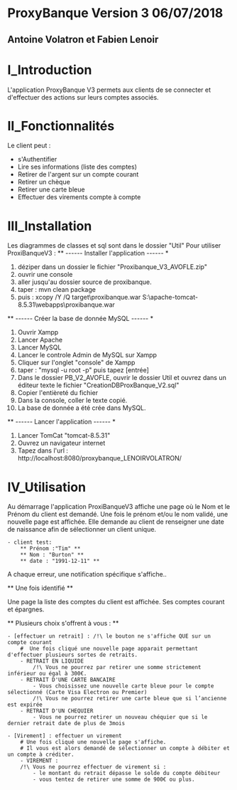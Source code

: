 # ProxyBanque Version 3                                             								06/07/2018
Antoine Volatron et Fabien Lenoir
-----------------------------------------------------------------------------------------------------------------

# I_Introduction

L'application ProxyBanque V3 permets aux clients de se connecter 
et d'effectuer des actions sur leurs comptes associés.

# II_Fonctionnalités

Le client peut : 
- s'Authentifier
- Lire ses informations (liste des comptes)
- Retirer de l'argent sur un compte courant
- Retirer un chèque
- Retirer une carte bleue
- Effectuer des virements compte à compte

# III_Installation
Les diagrammes de classes et sql sont dans le dossier "Util"
Pour utiliser ProxiBanqueV3 : 
** ------ Installer l'application ------ *
1) déziper dans un dossier le fichier "Proxibanque_V3_AVOFLE.zip"
2) ouvrir une console
3) aller jusqu'au dossier source de proxibanque.
4) taper : mvn clean package 
6) puis : xcopy /Y /Q target\proxibanque.war S:\apache-tomcat-8.5.31\webapps\proxibanque.war

** ------ Créer la base de donnée MySQL ------ *
1) Ouvrir Xampp
2) Lancer Apache
3) Lancer MySQL
4) Lancer le controle Admin de MySQL sur Xampp
5) Cliquer sur l'onglet "console" de Xampp
6) taper : "mysql -u root -p" puis tapez [entrée]
7) Dans le dossier PB_V2_AVOFLE, ouvrir le dossier Util et ouvrez dans un éditeur texte le fichier "CreationDBProxBanque_V2.sql"
8) Copier l'entièreté du fichier
9) Dans la console, coller le texte copié.
10) La base de donnée a été crée dans MySQL.

** ------ Lancer l'application ------ *
1) Lancer TomCat "tomcat-8.5.31"
2) Ouvrez un navigateur internet
3) Tapez dans l'url : http://localhost:8080/proxybanque_LENOIRVOLATRON/

# IV_Utilisation

Au démarrage l'application ProxiBanqueV3 affiche une page où le Nom et le Prénom du client est demandé.
Une fois le prénom et/ou le nom validé, une nouvelle page est affichée. Elle demande au client de renseigner 
une date de naissance afin de sélectionner un client unique.

 	- client test:
		** Prénom :"Tim" **			
		** Nom : "Burton" **
		** date : "1991-12-11" **
	
A chaque erreur, une notification spécifique s'affiche.. 
		
** Une fois identifié **

Une page la liste des comptes du client est affichée.
Ses comptes courant et épargnes.

** Plusieurs choix s'offrent à vous : ** 
		
   	- [effectuer un retrait] : /!\ le bouton ne s'affiche QUE sur un compte courant
		#  Une fois cliqué une nouvelle page apparait permettant d'effectuer plusieurs sortes de retraits. 
		- RETRAIT EN LIQUIDE
			/!\ Vous ne pourrez par retirer une somme strictement inférieur ou égal à 300€.
		- RETRAIT D'UNE CARTE BANCAIRE
			- Vous choisissez une nouvelle carte bleue pour le compte sélectionné (Carte Visa Electron ou Premier)
			/!\ Vous ne pourrez retirer une carte bleue que si l’ancienne est expirée 
		- RETRAIT D'UN CHEQUIER
			- Vous ne pourrez retirer un nouveau chéquier que si le dernier retrait date de plus de 3mois

   	- [Virement] : effectuer un virement
		# Une fois cliqué une nouvelle page s'affiche.
		# Il vous est alors demandé de sélectionner un compte à débiter et un compte à créditer.
		- VIREMENT : 
		/!\ Vous ne pourrez effectuer de virement si :
			- le montant du retrait dépasse le solde du compte débiteur 
			- vous tentez de retirer une somme de 900€ ou plus. 